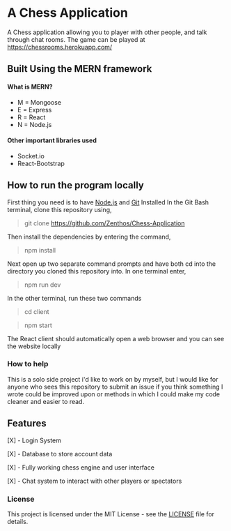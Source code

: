 # A Chess Application
A Chess application allowing you to player with other people, and talk through chat rooms.
The game can be played at https://chessrooms.herokuapp.com/ 

## Built Using the MERN framework

#### What is MERN?
- M = Mongoose
- E = Express
- R = React
- N = Node.js

#### Other important libraries used
- Socket.io
- React-Bootstrap

## How to run the program locally

First thing you need is to have [Node.js](https://nodejs.org/en/download/) and [Git](https://git-scm.com/downloads) Installed
In the Git Bash terminal, clone this repository using,
> git clone https://github.com/Zenthos/Chess-Application

Then install the dependencies by entering the command,
>npm install

Next open up two separate command prompts and have both cd into the directory you cloned this repository into.
In one terminal enter,
>npm run dev 

In the other terminal, run these two commands
>cd client

>npm start

The React client should automatically open a web browser and you can see the website locally

### How to help

This is a solo side project i'd like to work on by myself, but I would like for anyone who sees this repository to submit an issue if you think something I wrote could be improved upon or methods in which I could make my code cleaner and easier to read.

## Features

[X] - Login System

[X] - Database to store account data

[X] - Fully working chess engine and user interface

[X] - Chat system to interact with other players or spectators

### License

This project is licensed under the MIT License - see the [LICENSE](https://github.com/Zenthos/Chess-Application/blob/master/LICENSE.md) file for details.